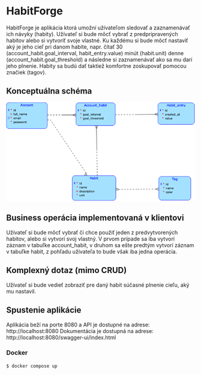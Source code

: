 # HabitForge

HabitForge je aplikácia ktorá umožní užívateľom sledovať a zaznamenávať ich návyky (habity).
Užívateľ si bude môcť vybrať z predpripravených habitov alebo si vytvoriť svoje vlastné. Ku
každému si bude môcť nastaviť aký je jeho cieľ pri danom habite, napr. čítať 30 (account_habit.goal_interval, habit_entry.value)
minút (habit.unit) denne (account_habit.goal_threshold) a následne si zaznamenávať ako sa mu
darí jeho plnenie. Habity sa budú dať taktiež komfortne zoskupovať pomocou značiek (tagov).

## Konceptuálna schéma

![Conceptual schema](./diagram.png)

## Business operácia implementovaná v klientovi

Užívateľ si bude môcť vybrať či chce použiť jeden z predvytvorených habitov, alebo si vytvorí svoj
vlastný. V prvom prípade sa iba vytvorí záznam v tabuľke account_habit, v druhom sa ešte predtým
vytvorí záznam v tabuľke habit, z pohľadu užívateľa to bude však iba jedna operácia.

## Komplexný dotaz (mimo CRUD)

Užívateľ si bude vedieť zobraziť pre daný habit súčasné plnenie cieľu, aký mu nastavil.

## Spustenie aplikácie

Aplikácia beží na porte 8080 a API je dostupné na adrese: http://localhost:8080
Dokumentácia je dostupná na adrese: http://localhost:8080/swagger-ui/index.html

### Docker

```bash
$ docker compose up
```
